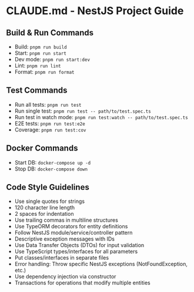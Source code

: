 # CLAUDE.md - NestJS Project Guide

## Build & Run Commands
- Build: `pnpm run build`
- Start: `pnpm run start`
- Dev mode: `pnpm run start:dev`
- Lint: `pnpm run lint`
- Format: `pnpm run format`

## Test Commands
- Run all tests: `pnpm run test`
- Run single test: `pnpm run test -- path/to/test.spec.ts`
- Run test in watch mode: `pnpm run test:watch -- path/to/test.spec.ts`
- E2E tests: `pnpm run test:e2e`
- Coverage: `pnpm run test:cov`

## Docker Commands
- Start DB: `docker-compose up -d`
- Stop DB: `docker-compose down`

## Code Style Guidelines
- Use single quotes for strings
- 120 character line length
- 2 spaces for indentation
- Use trailing commas in multiline structures
- Use TypeORM decorators for entity definitions
- Follow NestJS module/service/controller pattern
- Descriptive exception messages with IDs
- Use Data Transfer Objects (DTOs) for input validation
- Use TypeScript types/interfaces for all parameters
- Put classes/interfaces in separate files
- Error handling: Throw specific NestJS exceptions (NotFoundException, etc.)
- Use dependency injection via constructor
- Transactions for operations that modify multiple entities